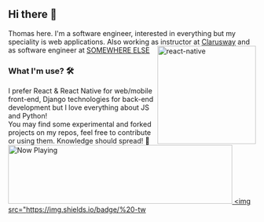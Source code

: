 ## Hi there :wave:
Thomas here. I'm a software engineer, interested in everything but my speciality is web applications. Also working as instructor at [Clarusway](https://clarusway.com/) and as software engineer at [SOMEWHERE ELSE](https://somewhere.com/) 
<img src="https://giphy.com/embed/kgUkCLMu3xhw1T6txv" alt="react-native" width=200 height=200 align="right">
### What I'm use? 🛠  
I prefer React & React Native for web/mobile front-end, Django technologies for back-end development but I love everything about JS and Python!
<br/> 
You may find some experimental and forked projects on my repos, feel free to contribute or using them.
Knowledge should spread! :muscle:
<a href="https://spotify-snippet.vercel.app/whatiamlistening?open">
    <img src="https://spotify-snippet.vercel.app/whatiamlistening" width="456" height="120" alt="Now Playing">
</a>
<a href="https://twitter.com/waltercw" target="_blank">
    <img src="https://img.shields.io/badge/%20-tw
